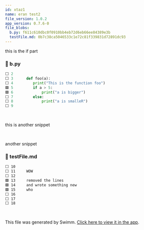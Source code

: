 ```yaml
---
id: xtaz1
name: eran test2
file_version: 1.0.2
app_version: 0.7.6-0
file_blobs:
  b.py: f611c610dbc0f0910bb4eb72d6eb66ee84389e3b
  testFile.md: 0b7c38ca5046533c1e72c81f339831d72891dc93
---
```


this is the if part
<!-- NOTE-swimm-snippet: the lines below link your snippet to Swimm -->
### 📄 b.py
```python
⬜ 2      
⬜ 3      def foo(a):
⬜ 4      	print("This is the function foo")
🟩 5      	if a > 5:
🟩 6      		print("a is bigger")
⬜ 7      	else:
⬜ 8      		print("a is smalleR")
⬜ 9      
```

<br/>

this is another snippet

<br/>

another snippet
<!-- NOTE-swimm-snippet: the lines below link your snippet to Swimm -->
### 📄 testFile.md
```markdown
⬜ 10     
⬜ 11     WOW
⬜ 12     
🟩 13     removed the lines
🟩 14     and wrote something new
🟩 15     who
⬜ 16     
⬜ 17     
⬜ 18     
```

<br/>

This file was generated by Swimm. [Click here to view it in the app](https://swimm-web-app.web.app/repos/Z2l0aHViJTNBJTNBdGVzdC1naXRodWItYXBwJTNBJTNBc3dpbW1pbw==/docs/xtaz1).